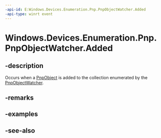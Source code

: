 ----api-id: E:Windows.Devices.Enumeration.Pnp.PnpObjectWatcher.Added
-api-type: winrt event
---<!-- Event syntaxpublic event Windows.Foundation.TypedEventHandler Added<Windows.Devices.Enumeration.Pnp.PnpObjectWatcher,  Windows.Devices.Enumeration.Pnp.PnpObject>--># Windows.Devices.Enumeration.Pnp.PnpObjectWatcher.Added## -descriptionOccurs when a [PnpObject](pnpobject.md) is added to the collection enumerated by the [PnpObjectWatcher](pnpobjectwatcher.md).## -remarks## -examples## -see-also